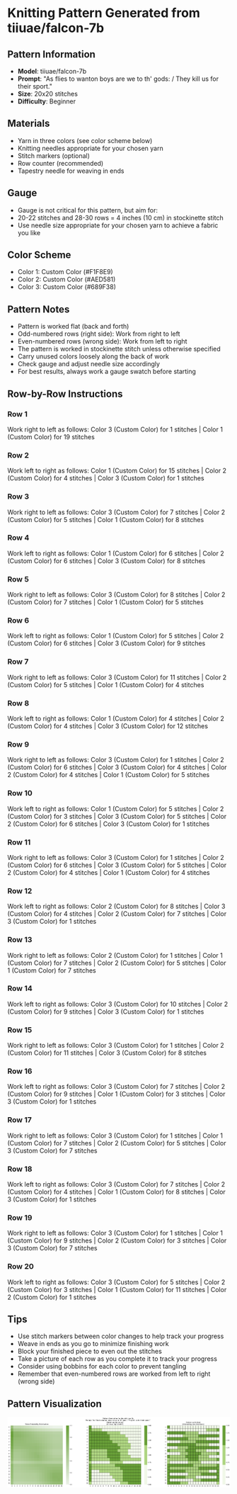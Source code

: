 # Knitting Pattern Generated from tiiuae/falcon-7b

## Pattern Information
- **Model**: tiiuae/falcon-7b
- **Prompt**: "As flies to wanton boys are we to th' gods: / They kill us for their sport."
- **Size**: 20x20 stitches
- **Difficulty**: Beginner

## Materials
- Yarn in three colors (see color scheme below)
- Knitting needles appropriate for your chosen yarn
- Stitch markers (optional)
- Row counter (recommended)
- Tapestry needle for weaving in ends

## Gauge
- Gauge is not critical for this pattern, but aim for:
- 20-22 stitches and 28-30 rows = 4 inches (10 cm) in stockinette stitch
- Use needle size appropriate for your chosen yarn to achieve a fabric you like

## Color Scheme
- Color 1: Custom Color (#F1F8E9)
- Color 2: Custom Color (#AED581)
- Color 3: Custom Color (#689F38)

## Pattern Notes
- Pattern is worked flat (back and forth)
- Odd-numbered rows (right side): Work from right to left
- Even-numbered rows (wrong side): Work from left to right
- The pattern is worked in stockinette stitch unless otherwise specified
- Carry unused colors loosely along the back of work
- Check gauge and adjust needle size accordingly
- For best results, always work a gauge swatch before starting

## Row-by-Row Instructions

### Row 1
Work right to left as follows: Color 3 (Custom Color) for 1 stitches | Color 1 (Custom Color) for 19 stitches

### Row 2
Work left to right as follows: Color 1 (Custom Color) for 15 stitches | Color 2 (Custom Color) for 4 stitches | Color 3 (Custom Color) for 1 stitches

### Row 3
Work right to left as follows: Color 3 (Custom Color) for 7 stitches | Color 2 (Custom Color) for 5 stitches | Color 1 (Custom Color) for 8 stitches

### Row 4
Work left to right as follows: Color 1 (Custom Color) for 6 stitches | Color 2 (Custom Color) for 6 stitches | Color 3 (Custom Color) for 8 stitches

### Row 5
Work right to left as follows: Color 3 (Custom Color) for 8 stitches | Color 2 (Custom Color) for 7 stitches | Color 1 (Custom Color) for 5 stitches

### Row 6
Work left to right as follows: Color 1 (Custom Color) for 5 stitches | Color 2 (Custom Color) for 6 stitches | Color 3 (Custom Color) for 9 stitches

### Row 7
Work right to left as follows: Color 3 (Custom Color) for 11 stitches | Color 2 (Custom Color) for 5 stitches | Color 1 (Custom Color) for 4 stitches

### Row 8
Work left to right as follows: Color 1 (Custom Color) for 4 stitches | Color 2 (Custom Color) for 4 stitches | Color 3 (Custom Color) for 12 stitches

### Row 9
Work right to left as follows: Color 3 (Custom Color) for 1 stitches | Color 2 (Custom Color) for 6 stitches | Color 3 (Custom Color) for 4 stitches | Color 2 (Custom Color) for 4 stitches | Color 1 (Custom Color) for 5 stitches

### Row 10
Work left to right as follows: Color 1 (Custom Color) for 5 stitches | Color 2 (Custom Color) for 3 stitches | Color 3 (Custom Color) for 5 stitches | Color 2 (Custom Color) for 6 stitches | Color 3 (Custom Color) for 1 stitches

### Row 11
Work right to left as follows: Color 3 (Custom Color) for 1 stitches | Color 2 (Custom Color) for 6 stitches | Color 3 (Custom Color) for 5 stitches | Color 2 (Custom Color) for 4 stitches | Color 1 (Custom Color) for 4 stitches

### Row 12
Work left to right as follows: Color 2 (Custom Color) for 8 stitches | Color 3 (Custom Color) for 4 stitches | Color 2 (Custom Color) for 7 stitches | Color 3 (Custom Color) for 1 stitches

### Row 13
Work right to left as follows: Color 2 (Custom Color) for 1 stitches | Color 1 (Custom Color) for 7 stitches | Color 2 (Custom Color) for 5 stitches | Color 1 (Custom Color) for 7 stitches

### Row 14
Work left to right as follows: Color 3 (Custom Color) for 10 stitches | Color 2 (Custom Color) for 9 stitches | Color 3 (Custom Color) for 1 stitches

### Row 15
Work right to left as follows: Color 3 (Custom Color) for 1 stitches | Color 2 (Custom Color) for 11 stitches | Color 3 (Custom Color) for 8 stitches

### Row 16
Work left to right as follows: Color 3 (Custom Color) for 7 stitches | Color 2 (Custom Color) for 9 stitches | Color 1 (Custom Color) for 3 stitches | Color 3 (Custom Color) for 1 stitches

### Row 17
Work right to left as follows: Color 3 (Custom Color) for 1 stitches | Color 1 (Custom Color) for 7 stitches | Color 2 (Custom Color) for 5 stitches | Color 3 (Custom Color) for 7 stitches

### Row 18
Work left to right as follows: Color 3 (Custom Color) for 7 stitches | Color 2 (Custom Color) for 4 stitches | Color 1 (Custom Color) for 8 stitches | Color 3 (Custom Color) for 1 stitches

### Row 19
Work right to left as follows: Color 3 (Custom Color) for 1 stitches | Color 1 (Custom Color) for 9 stitches | Color 2 (Custom Color) for 3 stitches | Color 3 (Custom Color) for 7 stitches

### Row 20
Work left to right as follows: Color 3 (Custom Color) for 5 stitches | Color 2 (Custom Color) for 3 stitches | Color 1 (Custom Color) for 11 stitches | Color 2 (Custom Color) for 1 stitches

## Tips
- Use stitch markers between color changes to help track your progress
- Weave in ends as you go to minimize finishing work
- Block your finished piece to even out the stitches
- Take a picture of each row as you complete it to track your progress
- Consider using bobbins for each color to prevent tangling
- Remember that even-numbered rows are worked from left to right (wrong side)

## Pattern Visualization
![Pattern Visualization](pattern_falcon_7b_As_flies_to_wanton_b.png)